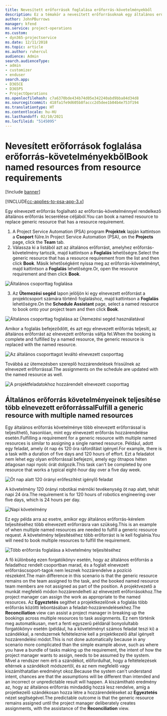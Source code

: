 ```yaml
---
title: Nevesített erőforrások foglalása erőforrás-követelményekből
description: Ez a témakör a nevesített erőforrásoknak egy általános erőforrás-követelmény részére történő foglalásáról nyújt tájékoztatást.
author: JohnPBurrows
manager: kfend
ms.service: project-operations
ms.custom:
- dyn365-projectservice
ms.date: 12/11/2018
ms.topic: article
ms.author: ruhercul
audience: Admin
search.audienceType:
- admin
- customizer
- enduser
search.app:
- D365CE
- D365PS
- ProjectOperations
ms.openlocfilehash: c7a6370bde434b74d05e342240abd9bba84d34d8
ms.sourcegitcommit: 418fa1fe9d605b8faccc2d5dee1b04b4e753f194
ms.translationtype: HT
ms.contentlocale: hu-HU
ms.lasthandoff: 02/10/2021
ms.locfileid: "5145095"
---
```

# <a name="book-named-resources-from-resource-requirements"></a><span data-ttu-id="6fde5-103">Nevesített erőforrások foglalása erőforrás-követelményekből</span><span class="sxs-lookup"><span data-stu-id="6fde5-103">Book named resources from resource requirements</span></span>

[!include [banner](../includes/psa-now-project-operations.md)]

[!INCLUDE[cc-applies-to-psa-app-3.x](../includes/cc-applies-to-psa-app-3x.md)]

<span data-ttu-id="6fde5-104">Egy elnevezett erőforrás foglalható az erőforrás-követelménnyel rendelkező általános erőforrás lecserélése céljából.</span><span class="sxs-lookup"><span data-stu-id="6fde5-104">You can book a named resource to replace generic resource that has a resource requirement.</span></span>

1. <span data-ttu-id="6fde5-105">A Project Service Automation (PSA) program **Projektek** lapján kattintson a **Csoport** fülre.</span><span class="sxs-lookup"><span data-stu-id="6fde5-105">In Project Service Automation (PSA), on the **Projects** page, click the **Team** tab.</span></span>
2. <span data-ttu-id="6fde5-106">Válassza ki a listából azt az általános erőforrást, amelyhez erőforrás-követelmény tartozik, majd kattintson a **Foglalás** lehetőségre.</span><span class="sxs-lookup"><span data-stu-id="6fde5-106">Select the generic resource that has a resource requirement from the list and then click **Book**.</span></span> <span data-ttu-id="6fde5-107">Másik lehetőségként nyissa meg az erőforrás-követelményt, majd kattintson a **Foglalás** lehetőségre.</span><span class="sxs-lookup"><span data-stu-id="6fde5-107">Or, open the resource requirement and then click **Book**.</span></span>


![Általános csoporttag foglalása](media/RM-how-to-14.png)


3. <span data-ttu-id="6fde5-109">Az **Ütemezési segéd** lapon jelöljön ki egy elnevezett erőforrást a projektcsoport számára történő foglaláshoz, majd kattintson a **Foglalás** lehetőségre.</span><span class="sxs-lookup"><span data-stu-id="6fde5-109">On the **Schedule Assistant** page, select a named resource to book onto your project team and then click **Book**.</span></span>

![Általános csoporttag foglalása az Ütemezési segéd használatával](media/RM-how-to-15.png)

<span data-ttu-id="6fde5-111">Amikor a foglalás befejeződött, és azt egy elnevezett erőforrás teljesíti, az általános erőforrást az elnevezett erőforrás váltja fel.</span><span class="sxs-lookup"><span data-stu-id="6fde5-111">When the booking is complete and fulfilled by a named resource, the generic resource is replaced with the named resource.</span></span>

![Az általános csoporttagot leváltó elnevezett csoporttag](media/RM-how-to-16.png)

<span data-ttu-id="6fde5-113">Továbbá az ütemezésben szereplő hozzárendelések frissülnek az elnevezett erőforrással.</span><span class="sxs-lookup"><span data-stu-id="6fde5-113">The assignments on the schedule are updated with the named resource as well.</span></span>

![A projektfeladatokhoz hozzárendelt elnevezett csoporttag](media/RM-how-to-17.png)

## <a name="fulfill-a-generic-resource-with-multiple-named-resources"></a><span data-ttu-id="6fde5-115">Általános erőforrás követelményeinek teljesítése több elnevezett erőforrással</span><span class="sxs-lookup"><span data-stu-id="6fde5-115">Fulfill a generic resource with multiple named resources</span></span>
<span data-ttu-id="6fde5-116">Egy általános erőforrás követelménye több elnevezett erőforrással is teljesíthető, hasonlóan, mint egy elnevezett erőforrás hozzárendelése esetén.</span><span class="sxs-lookup"><span data-stu-id="6fde5-116">Fulfilling a requirement for a generic resource with multiple named resources is similar to assigning a single named resource.</span></span> <span data-ttu-id="6fde5-117">Például, adott egy feladat, amely öt nap és 120 óra ráfordítást igényel.</span><span class="sxs-lookup"><span data-stu-id="6fde5-117">For example, there is a task with a duration of five days and 120 hours of effort.</span></span> <span data-ttu-id="6fde5-118">Ezt a feladatot nem lehet egy olyan erőforrással befejezni, amely egy ötnapos héten átlagosan napi nyolc órát dolgozik.</span><span class="sxs-lookup"><span data-stu-id="6fde5-118">This task can't be completed by one resource that works a typical eight-hour day over a five day week.</span></span> 

![Öt nap alatt 120 órányi erőfeszítést igénylő feladat](media/RM-how-to-21.png)

<span data-ttu-id="6fde5-120">A követelmény 120 órányi robotikai mérnöki tevékenység öt nap alatt, tehát napi 24 óra.</span><span class="sxs-lookup"><span data-stu-id="6fde5-120">The requirement is for 120 hours of robotics engineering over five days, which is 24 hours per day.</span></span>

![Napi követelmény](media/RM-how-to-22.png)

<span data-ttu-id="6fde5-122">Ez egy példa arra az esetre, amikor egy általános erőforrás-kérelem teljesítéséhez több elnevezett erőforrásra van szükség.</span><span class="sxs-lookup"><span data-stu-id="6fde5-122">This is an example of when multiple named resources are needed to fulfill a generic resource request.</span></span> <span data-ttu-id="6fde5-123">A követelmény teljesítéséhez több erőforrást is le kell foglalnia.</span><span class="sxs-lookup"><span data-stu-id="6fde5-123">You will need to book multiple resources to fulfill the requirement.</span></span>

![Több erőforrás foglalása a követelmény teljesítéséhez](media/RM-how-to-23.png)

<span data-ttu-id="6fde5-125">A fő különbség ezen forgatókönyv esetén, hogy az általános erőforrás a feladathoz rendelt csoportban marad, és a foglalt elnevezett erőforráscsoport-tagok nem lesznek hozzárendelve a pozíció részeként.</span><span class="sxs-lookup"><span data-stu-id="6fde5-125">The main difference in this scenario is that the generic resource remains on the team assigned to the task, and the booked named resource team members are not assigned as part of the position.</span></span> <span data-ttu-id="6fde5-126">A projektvezető a munkát megfelelő módon hozzárendelheti az elnevezett erőforrásokhoz.</span><span class="sxs-lookup"><span data-stu-id="6fde5-126">The project manager can assign the work as appropriate to the named resources.</span></span> <span data-ttu-id="6fde5-127">Az **Egyeztetés** segíthet a projektkezelőnek a foglalás több erőforrás közötti lebontásában a feladat-hozzárendelésekhez.</span><span class="sxs-lookup"><span data-stu-id="6fde5-127">The **Reconciliation** view can assist a project manager in breaking up the bookings across multiple resources to task assignments.</span></span> <span data-ttu-id="6fde5-128">Ez nem történik meg automatikusan, mert a fenti egyszerű példánál bonyolultabb forgatókönyv esetén (például, ha a követelményt számos feladat teszi ki) a szándékkal, a rendszernek feltételeznie kell a projektkezelő által igényelt hozzárendelési módot.</span><span class="sxs-lookup"><span data-stu-id="6fde5-128">This is not done automatically because in any scenario more complicated than the simple example above, such as where you have a bundle of tasks making up the requirement, the intent of how the project manager wants to assign, needs to be assumed by the system.</span></span> <span data-ttu-id="6fde5-129">Mivel a rendszer nem érti a szándékot, előfordulhat, hogy a feltételezések eltérnek a szándékolt módszertől, és az nem megfelelő vagy kiszámíthatatlan eredményt okoz.</span><span class="sxs-lookup"><span data-stu-id="6fde5-129">Because the system can't understand intent, chances are that the assumptions will be different than intended and an incorrect or unpredictable result will happen.</span></span> <span data-ttu-id="6fde5-130">A kiszámítható eredmény az, hogy az általános erőforrás mindaddig hozzá lesz rendelve, amíg a projetkezelő szándékosan hozza létre a hozzárendeléseket az **Egyeztetés** nézet segítségével.</span><span class="sxs-lookup"><span data-stu-id="6fde5-130">The predictable outcome is that the generic resource remains assigned until the project manager deliberately creates assignments, with the assistance of the **Reconciliation** view.</span></span>


